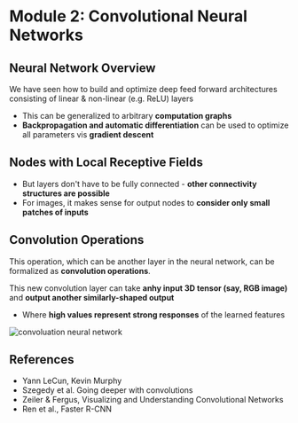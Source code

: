 # Module 2: Convolutional Neural Networks

## Neural Network Overview

We have seen how to build and optimize deep feed forward architectures consisting of linear & non-linear (e.g. ReLU) layers
- This can be generalized to arbitrary **computation graphs**
- **Backpropagation and automatic differentiation** can be used to optimize all parameters vis **gradient descent**

## Nodes with Local Receptive Fields
- But layers don't have to be fully connected - **other connectivity structures are possible**
- For images, it makes sense for output nodes to **consider only small patches of inputs**

## Convolution Operations
This operation, which can be another layer in the neural network, can be formalized as **convolution operations**.

This new convolution layer can take **anhy input 3D tensor (say, RGB image)** and **output another similarly-shaped output**
- Where **high values represent strong responses** of the learned features

![convoluation neural network](imgs/M2_Intro_01.png)

## References 
- Yann LeCun, Kevin Murphy
- Szegedy et al. Going deeper with convolutions
- Zeiler & Fergus, Visualizing and Understanding Convolutional Networks 
- Ren et al., Faster R-CNN